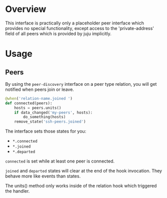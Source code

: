 # Overview

This interface is practically only a placeholder peer interface which provides
no special functionality, except access to the 'private-address' field of all
peers which is provided by juju implicitly.

# Usage

## Peers

By using the `peer-discovery` interface on a peer type relation, you will get
notified when peers join or leave.


```python
@when('relation-name.joined ')
def connected(peers):
    hosts = peers.units()
    if data_changed('my-peers', hosts):
        do_something(hosts)
    remove_state('ssh-peers.joined')
```

The interface sets those states for you:
* `*.connected`
* `*.joined`
* `*.departed`

`connected` is set while at least one peer is connected.

`joined` and `departed` states will clear at the end of the hook invocation.
They behave more like events than states.

The units() method only works inside of the relation hook which triggered the handler.
